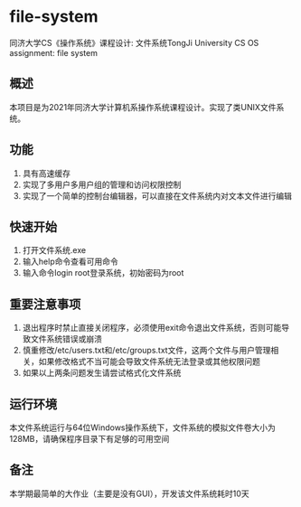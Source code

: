 # file-system
同济大学CS《操作系统》课程设计: 文件系统TongJi University CS OS assignment: file system
## 概述

本项目是为2021年同济大学计算机系操作系统课程设计。实现了类UNIX文件系统。

## 功能

1. 具有高速缓存
2. 实现了多用户多用户组的管理和访问权限控制
3. 实现了一个简单的控制台编辑器，可以直接在文件系统内对文本文件进行编辑

## 快速开始

1. 打开文件系统.exe
2. 输入help命令查看可用命令
3. 输入命令login root登录系统，初始密码为root

## 重要注意事项

1. 退出程序时禁止直接关闭程序，必须使用exit命令退出文件系统，否则可能导致文件系统错误或崩溃
2. 慎重修改/etc/users.txt和/etc/groups.txt文件，这两个文件与用户管理相关，如果修改格式不当可能会导致文件系统无法登录或其他权限问题
3. 如果以上两条问题发生请尝试格式化文件系统

## 运行环境

本文件系统运行与64位Windows操作系统下，文件系统的模拟文件卷大小为128MB，请确保程序目录下有足够的可用空间

## 备注

本学期最简单的大作业（主要是没有GUI），开发该文件系统耗时10天
